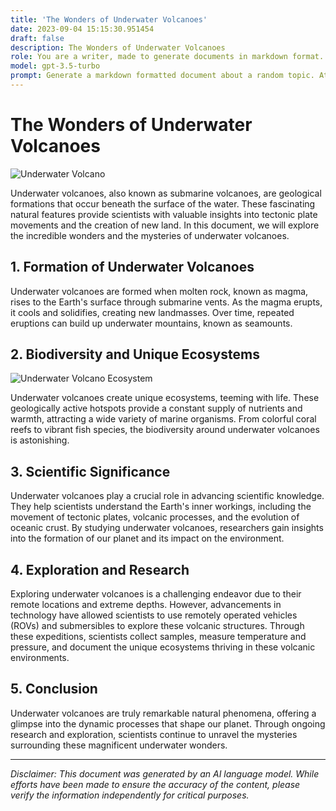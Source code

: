 ```yaml
---
title: 'The Wonders of Underwater Volcanoes'
date: 2023-09-04 15:15:30.951454
draft: false
description: The Wonders of Underwater Volcanoes
role: You are a writer, made to generate documents in markdown format. It is very important that all of the documents you generate are in valid markdown format.
model: gpt-3.5-turbo
prompt: Generate a markdown formatted document about a random topic. At the bottom, include a disclaimer explaining that the document was generated by you. The first line of the document should be the title. Make sure that the entire document is in proper markdown format, using a mix of various tags to make the document visually appealing.
---
```


# The Wonders of Underwater Volcanoes

![Underwater Volcano](https://example.com/underwater_volcano.jpg)

Underwater volcanoes, also known as submarine volcanoes, are geological formations that occur beneath the surface of the water. These fascinating natural features provide scientists with valuable insights into tectonic plate movements and the creation of new land. In this document, we will explore the incredible wonders and the mysteries of underwater volcanoes.

## 1. Formation of Underwater Volcanoes

Underwater volcanoes are formed when molten rock, known as magma, rises to the Earth's surface through submarine vents. As the magma erupts, it cools and solidifies, creating new landmasses. Over time, repeated eruptions can build up underwater mountains, known as seamounts.

## 2. Biodiversity and Unique Ecosystems

![Underwater Volcano Ecosystem](https://example.com/underwater_volcano_ecosystem.jpg)

Underwater volcanoes create unique ecosystems, teeming with life. These geologically active hotspots provide a constant supply of nutrients and warmth, attracting a wide variety of marine organisms. From colorful coral reefs to vibrant fish species, the biodiversity around underwater volcanoes is astonishing.

## 3. Scientific Significance

Underwater volcanoes play a crucial role in advancing scientific knowledge. They help scientists understand the Earth's inner workings, including the movement of tectonic plates, volcanic processes, and the evolution of oceanic crust. By studying underwater volcanoes, researchers gain insights into the formation of our planet and its impact on the environment.

## 4. Exploration and Research

Exploring underwater volcanoes is a challenging endeavor due to their remote locations and extreme depths. However, advancements in technology have allowed scientists to use remotely operated vehicles (ROVs) and submersibles to explore these volcanic structures. Through these expeditions, scientists collect samples, measure temperature and pressure, and document the unique ecosystems thriving in these volcanic environments.

## 5. Conclusion

Underwater volcanoes are truly remarkable natural phenomena, offering a glimpse into the dynamic processes that shape our planet. Through ongoing research and exploration, scientists continue to unravel the mysteries surrounding these magnificent underwater wonders.

---

*Disclaimer: This document was generated by an AI language model. While efforts have been made to ensure the accuracy of the content, please verify the information independently for critical purposes.*